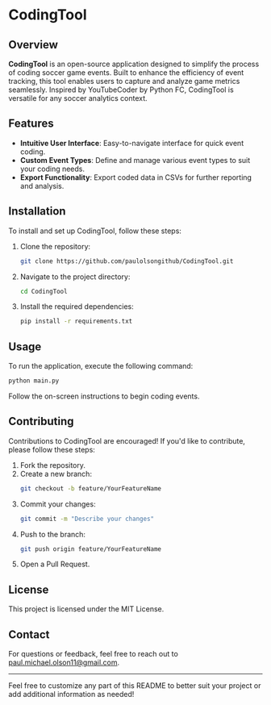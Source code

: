 # CodingTool

## Overview

**CodingTool** is an open-source application designed to simplify the process of coding soccer game events. Built to enhance the efficiency of event tracking, this tool enables users to capture and analyze game metrics seamlessly. Inspired by YouTubeCoder by Python FC, CodingTool is versatile for any soccer analytics context.

## Features

- **Intuitive User Interface**: Easy-to-navigate interface for quick event coding.
- **Custom Event Types**: Define and manage various event types to suit your coding needs.
- **Export Functionality**: Export coded data in CSVs for further reporting and analysis.

## Installation

To install and set up CodingTool, follow these steps:

1. Clone the repository:
   ```bash
   git clone https://github.com/paulolsongithub/CodingTool.git
   ```

2. Navigate to the project directory:
   ```bash
   cd CodingTool
   ```

3. Install the required dependencies:
   ```bash
   pip install -r requirements.txt
   ```

## Usage

To run the application, execute the following command:

```bash
python main.py
```

Follow the on-screen instructions to begin coding events.

## Contributing

Contributions to CodingTool are encouraged! If you'd like to contribute, please follow these steps:

1. Fork the repository.
2. Create a new branch:
   ```bash
   git checkout -b feature/YourFeatureName
   ```
3. Commit your changes:
   ```bash
   git commit -m "Describe your changes"
   ```
4. Push to the branch:
   ```bash
   git push origin feature/YourFeatureName
   ```
5. Open a Pull Request.

## License

This project is licensed under the MIT License.

## Contact

For questions or feedback, feel free to reach out to [paul.michael.olson11@gmail.com](mailto:paul.michael.olson11@gmail.com).

---

Feel free to customize any part of this README to better suit your project or add additional information as needed!
